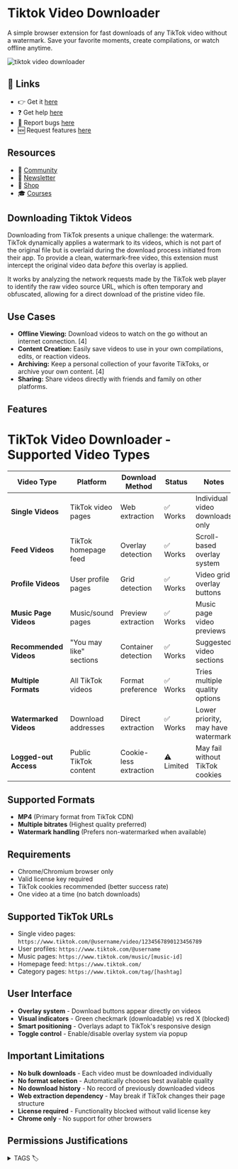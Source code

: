 # Tiktok Video Downloader

A simple browser extension for fast downloads of any TikTok video without a watermark. Save your favorite moments, create compilations, or watch offline anytime.

![tiktok video downloader](https://github.com/user-attachments/assets/b8d6ee7b-ef1e-4478-819e-0922ee771acc)

## 🔗 Links

- 👉 Get it [here](https://serp.ly/tiktok-video-downloader)
- ❓ Get help [here](https://github.com/orgs/serpapps/discussions/categories/faq)
- 🐛 Report bugs [here](https://github.com/serpapps/tiktok-video-downloader/issues)
- 🆕 Request features [here](https://github.com/serpapps/tiktok-video-downloader/issues)

## Resources

- 💬 [Community](https://serp.ly/@serp/community)
- 💌 [Newsletter](https://serp.ly/@serp/email)
- 🛒 [Shop](https://serp.ly/@serp/store)
- 🎓 [Courses](https://serp.ly/@serp/courses)

## Downloading Tiktok Videos

Downloading from TikTok presents a unique challenge: the watermark. TikTok dynamically applies a watermark to its videos, which is not part of the original file but is overlaid during the download process initiated from their app. To provide a clean, watermark-free video, this extension must intercept the original video data *before* this overlay is applied. 

It works by analyzing the network requests made by the TikTok web player to identify the raw video source URL, which is often temporary and obfuscated, allowing for a direct download of the pristine video file.



## Use Cases

- **Offline Viewing:** Download videos to watch on the go without an internet connection. [4]
- **Content Creation:** Easily save videos to use in your own compilations, edits, or reaction videos.
- **Archiving:** Keep a personal collection of your favorite TikToks, or archive your own content. [4]
- **Sharing:** Share videos directly with friends and family on other platforms.

## Features

# TikTok Video Downloader - Supported Video Types

| Video Type             | Platform                | Download Method        | Status     | Notes                              |
| ---------------------- | ----------------------- | ---------------------- | ---------- | ---------------------------------- |
| **Single Videos**      | TikTok video pages      | Web extraction         | ✅ Works   | Individual video downloads only    |
| **Feed Videos**        | TikTok homepage feed    | Overlay detection      | ✅ Works   | Scroll-based overlay system        |
| **Profile Videos**     | User profile pages      | Grid detection         | ✅ Works   | Video grid overlay buttons         |
| **Music Page Videos**  | Music/sound pages       | Preview extraction     | ✅ Works   | Music page video previews          |
| **Recommended Videos** | "You may like" sections | Container detection    | ✅ Works   | Suggested video sections           |
| **Multiple Formats**   | All TikTok videos       | Format preference      | ✅ Works   | Tries multiple quality options     |
| **Watermarked Videos** | Download addresses      | Direct extraction      | ✅ Works   | Lower priority, may have watermark |
| **Logged-out Access**  | Public TikTok content   | Cookie-less extraction | ⚠️ Limited | May fail without TikTok cookies    |

## Supported Formats

- **MP4** (Primary format from TikTok CDN)
- **Multiple bitrates** (Highest quality preferred)
- **Watermark handling** (Prefers non-watermarked when available)

## Requirements

- Chrome/Chromium browser only
- Valid license key required
- TikTok cookies recommended (better success rate)
- One video at a time (no batch downloads)

## Supported TikTok URLs

- Single video pages: `https://www.tiktok.com/@username/video/1234567890123456789`
- User profiles: `https://www.tiktok.com/@username`
- Music pages: `https://www.tiktok.com/music/[music-id]`
- Homepage feed: `https://www.tiktok.com/`
- Category pages: `https://www.tiktok.com/tag/[hashtag]`

## User Interface

- **Overlay system** - Download buttons appear directly on videos
- **Visual indicators** - Green checkmark (downloadable) vs red X (blocked)
- **Smart positioning** - Overlays adapt to TikTok's responsive design
- **Toggle control** - Enable/disable overlay system via popup

## Important Limitations

- **No bulk downloads** - Each video must be downloaded individually
- **No format selection** - Automatically chooses best available quality
- **No download history** - No record of previously downloaded videos
- **Web extraction dependency** - May break if TikTok changes their page structure
- **License required** - Functionality blocked without valid license key
- **Chrome only** - No support for other browsers


<!-- ## Screenshots -->

<!-- ## Videos -->


## Permissions Justifications




<details>
  <summary> TAGS 🏷️ </summary>

how to download all your tiktok videos at once
how to download saved tiktok videos
how to download tiktok audio
how to download tiktok on android phone
how to download tiktok profile picture
how to download tiktok sounds
how to download tiktok video from link
how to download tiktok videos
how to download tiktok videos on pc
how to download tiktok videos without watermark
how to use vpn to download tiktok
tiktok audio downloader
tiktok downloader
tiktok downloader extension
tiktok downloader hd
tiktok downloader mp3
tiktok downloader no watermark
tiktok downloader online
tiktok link downloader
tiktok live downloader
tiktok pfp downloader
tiktok photo downloader
tiktok profile picture downloader
tiktok slideshow downloader
tiktok story downloader
tiktok video downloader

</details>
